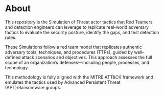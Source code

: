 # About
This repository is the Simulation of Threat actor tactics that Red Teamers and detection engineers can leverage to replicate real-world adversary tactics to evaluate the security posture, identify the gaps, and test detection rules. 

These Simulations follow a red team model that replicates authentic adversary tools, techniques, and procedures (TTPs), guided by well-defined attack scenarios and objectives. This approach assesses the full scope of an organization’s defenses—including people, processes, and technology.

This methodology is fully aligned with the MITRE ATT&CK framework and emulates the tactics used by Advanced Persistent Threat (APT)/Ransomware groups.

